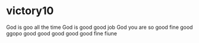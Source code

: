 # victory10
God is goo all the time
God is good 
good job
God you are so good
fine
good
ggopo
good
good
good
good
good
fine
fiune
